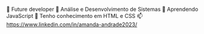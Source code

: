  👋 Future developer
 👀 Análise e Desenvolvimento de Sistemas
 🌱 Aprendendo JavaScript
 💞️ Tenho conhecimento em HTML e CSS
 📫 https://www.linkedin.com/in/amanda-andrade2023/
